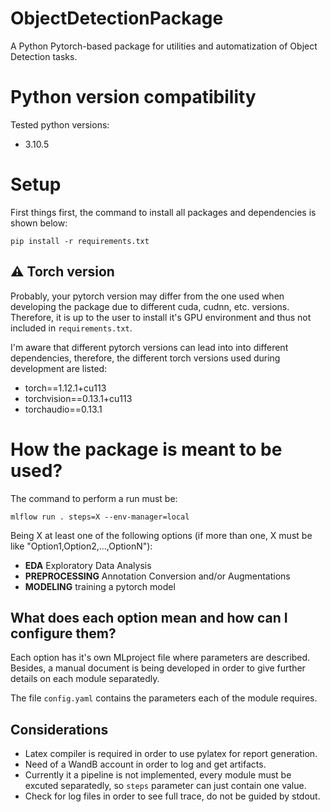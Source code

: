 # ObjectDetectionPackage
A Python Pytorch-based package for utilities and automatization of Object Detection tasks.

# Python version compatibility
Tested python versions:
* 3.10.5

# Setup
First things first, the command to install all packages and dependencies is shown below:

`pip install -r requirements.txt`

## :warning: Torch version
Probably, your pytorch version may differ from the one used when developing the package due to
different cuda, cudnn, etc. versions. Therefore, it is up to the user to install it's GPU 
environment and thus not included in `requirements.txt`.

I'm aware that different pytorch versions can lead into into different dependencies, therefore,
the different torch versions used during development are listed:
* torch==1.12.1+cu113
* torchvision==0.13.1+cu113
* torchaudio==0.13.1

# How the package is meant to be used?
The command to perform a run must be:

`mlflow run . steps=X --env-manager=local`

Being X at least one of the following options (if more than one, X must be like "Option1,Option2,...,OptionN"):

* **EDA** Exploratory Data Analysis
* **PREPROCESSING** Annotation Conversion and/or Augmentations
* **MODELING** training a pytorch model

## What does each option mean and how can I configure them?
Each option has it's own MLproject file where parameters are described. Besides, a manual document 
is being developed in order to give further details on each module separatedly.

The file `config.yaml` contains the parameters each of the module requires.

## Considerations

- Latex compiler is required in order to use pylatex for report generation.
- Need of a WandB account in order to log and get artifacts.
- Currently it a pipeline is not implemented, every module must be excuted
  separatedly, so `steps` parameter can just contain one value.
- Check for log files in order to see full trace, do not be guided by
  stdout.